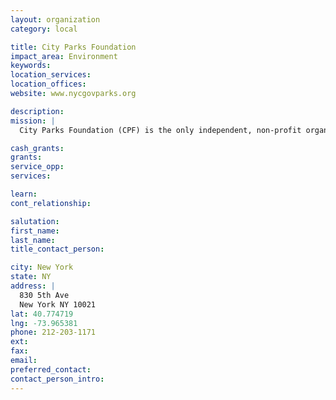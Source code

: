 ```yaml
---
layout: organization
category: local

title: City Parks Foundation
impact_area: Environment
keywords: 
location_services: 
location_offices: 
website: www.nycgovparks.org

description: 
mission: |
  City Parks Foundation (CPF) is the only independent, non-profit organization to offer park programs throughout the five boroughs of New York City. CPF works in over 700 parks citywide, presenting a broad range of free arts, sports and education programs and helping citizens to support their parks on a local level. Our programs and community-building initiatives reach more than 600,000 New Yorkers each year, contributing to the revitalization of neighborhoods throughout New York City. 

cash_grants: 
grants: 
service_opp: 
services: 

learn: 
cont_relationship: 

salutation: 
first_name: 
last_name: 
title_contact_person: 

city: New York
state: NY
address: |
  830 5th Ave  
  New York NY 10021
lat: 40.774719
lng: -73.965381
phone: 212-203-1171
ext: 
fax: 
email: 
preferred_contact: 
contact_person_intro: 
---
```

